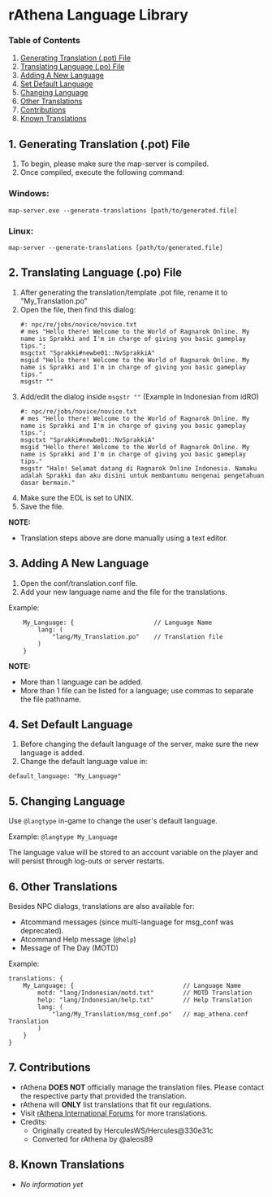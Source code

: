 # rAthena Language Library

### Table of Contents
1. [Generating Translation (.pot) File](#1-generating-translation-pot-file)
2. [Translating Language (.po) File](#2-translating-language-po-file)
3. [Adding A New Language](#3-adding-a-new-language)
4. [Set Default Language](#4-set-default-language)
5. [Changing Language](#5-changing-language)
6. [Other Translations](#6-other-translations)
7. [Contributions](#7-contributions)
8. [Known Translations](#8-known-translations)

## 1. Generating Translation (.pot) File
1. To begin, please make sure the map-server is compiled.
2. Once compiled, execute the following command:
### Windows:
```
map-server.exe --generate-translations [path/to/generated.file]
```
### Linux:
```
map-server --generate-translations [path/to/generated.file]
```

## 2. Translating Language (.po) File
1. After generating the translation/template .pot file, rename it to "My_Translation.po"
2. Open the file, then find this dialog:
    ```
    #: npc/re/jobs/novice/novice.txt
    # mes "Hello there! Welcome to the World of Ragnarok Online. My name is Sprakki and I'm in charge of giving you basic gameplay tips.";
    msgctxt "Sprakki#newbe01::NvSprakkiA"
    msgid "Hello there! Welcome to the World of Ragnarok Online. My name is Sprakki and I'm in charge of giving you basic gameplay tips."
    msgstr ""
    ```
3. Add/edit the dialog inside `msgstr ""` (Example in Indonesian from idRO)
    ```
    #: npc/re/jobs/novice/novice.txt
    # mes "Hello there! Welcome to the World of Ragnarok Online. My name is Sprakki and I'm in charge of giving you basic gameplay tips.";
    msgctxt "Sprakki#newbe01::NvSprakkiA"
    msgid "Hello there! Welcome to the World of Ragnarok Online. My name is Sprakki and I'm in charge of giving you basic gameplay tips."
    msgstr "Halo! Selamat datang di Ragnarok Online Indonesia. Namaku adalah Sprakki dan aku disini untuk membantumu mengenai pengetahuan dasar bermain."
    ```
4. Make sure the EOL is set to UNIX.
5. Save the file.

**NOTE:**
* Translation steps above are done manually using a text editor.

## 3. Adding A New Language
1. Open the conf/translation.conf file.
2. Add your new language name and the file for the translations.

Example:
```
	My_Language: {						// Language Name
		lang: (
			"lang/My_Translation.po"	// Translation file
		)
	}
```

**NOTE:**
* More than 1 language can be added.
* More than 1 file can be listed for a language; use commas to separate the file pathname.

## 4. Set Default Language
1. Before changing the default language of the server, make sure the new language is added.
2. Change the default language value in:
```
default_language: "My_Language"
```

## 5. Changing Language
Use `@langtype` in-game to change the user's default language.

Example: `@langtype My_Language`

The language value will be stored to an account variable on the player and will persist through log-outs or server restarts.

## 6. Other Translations
Besides NPC dialogs, translations are also available for:
* Atcommand messages (since multi-language for msg_conf was deprecated).
* Atcommand Help message (`@help`)
* Message of The Day (MOTD)

Example:
```
translations: {
	My_Language: {								// Language Name
		motd: "lang/Indonesian/motd.txt"		// MOTD Translation
		help: "lang/Indonesian/help.txt"		// Help Translation
		lang: (
			"lang/My_Translation/msg_conf.po"	// map_athena.conf Translation
		)
	}
}
```

## 7. Contributions
* rAthena **DOES NOT** officially manage the translation files. Please contact the respective party that provided the translation.
* rAthena will **ONLY** list translations that fit our regulations.
* Visit [rAthena International Forums](https://rathena.org/board/forum/6-international-forums/) for more translations.
* Credits:
  * Originally created by HerculesWS/Hercules@330e31c
  * Converted for rAthena by @aleos89

## 8. Known Translations
* *No information yet*
